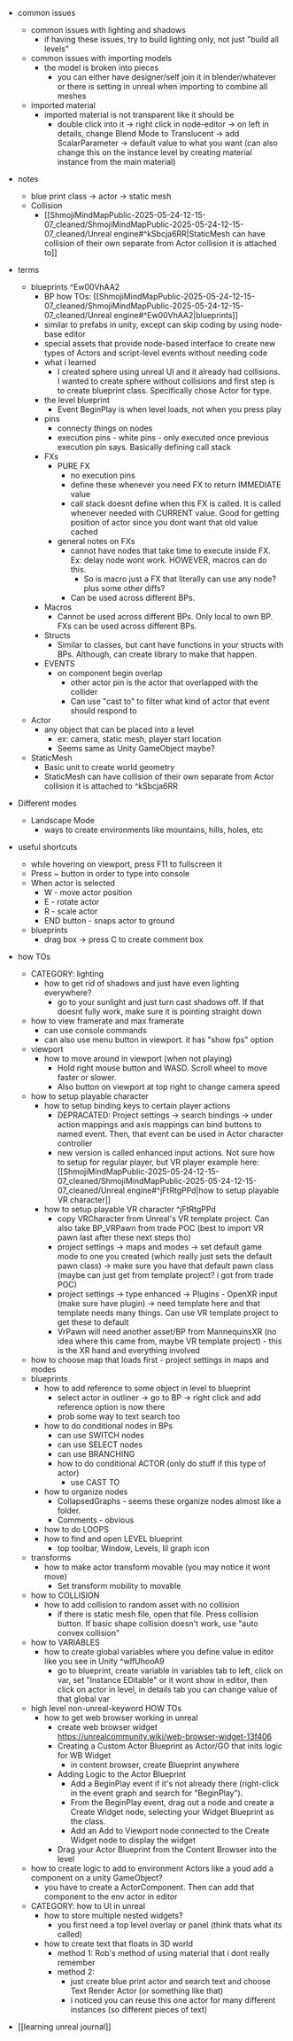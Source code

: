   * common issues
    * common issues with lighting and shadows
      * if having these issues, try to build lighting only, not just "build all levels"
    * common issues with importing models
      * the model is broken into pieces
        * you can either have designer/self join it in blender/whatever or there is setting in unreal when importing to combine all meshes
    * imported material
      * imported material is not transparent like it should be
        * double click into it -> right click in node-editor -> on left in details, change Blend Mode to Translucent -> add ScalarParameter -> default value to what you want (can also change this on the instance level by creating material instance from the main material) 

  * notes
    * blue print class -> actor -> static mesh
    * Collision
      * [[ShmojiMindMapPublic-2025-05-24-12-15-07_cleaned/ShmojiMindMapPublic-2025-05-24-12-15-07_cleaned/Unreal engine#^kSbcja6RR|StaticMesh can have collision of their own separate from Actor collision it is attached to]]

  * terms
    * blueprints ^Ew00VhAA2
      * BP how TOs: [[ShmojiMindMapPublic-2025-05-24-12-15-07_cleaned/ShmojiMindMapPublic-2025-05-24-12-15-07_cleaned/Unreal engine#^Ew00VhAA2|blueprints]]
      * similar to prefabs in unity, except can skip coding by using node-base editor
      * special assets that provide node-based interface to create new types of Actors and script-level events without needing code
      * what i learned
        * I created sphere using unreal UI and it already had collisions. I wanted to create sphere without collisions and first step is to create blueprint class. Specifically chose Actor for type.
      * the level blueprint
        * Event BeginPlay is when level loads, not when you press play
      * pins
        * connecty things on nodes
        * execution pins - white pins - only executed once previous execution pin says. Basically defining call stack
      * FXs
        * PURE FX
          * no execution pins
          * define these whenever you need FX to return IMMEDIATE value
          * call stack doesnt define when this FX is called. It is called whenever needed with CURRENT value. Good for getting position of actor since you dont want that old value cached
        * general notes on FXs
          * cannot have nodes that take time to execute inside FX. Ex: delay node wont work. HOWEVER, macros can do this.
            * So is macro just a FX that literally can use any node? plus some other diffs?
          * Can be used across different BPs.
      * Macros
        * Cannot be used across different BPs. Only local to own BP. FXs can be used across different BPs.
      * Structs
        * Similar to classes, but cant have functions in your structs with BPs. Although, can create library to make that happen. 
      * EVENTS
        * on component begin overlap
          * other actor pin is the actor that overlapped with the collider
          * Can use "cast to" to filter what kind of actor that event should respond to
    * Actor
      * any object that can be placed into a level
        * ex: camera, static mesh, player start location
        * Seems same as Unity GameObject maybe?
    * StaticMesh
      * Basic unit to create world geometry
      * StaticMesh can have collision of their own separate from Actor collision it is attached to ^kSbcja6RR
  * Different modes
    * Landscape Mode
      * ways to create environments like mountains, hills, holes, etc
  * useful shortcuts
    * while hovering on viewport, press F11 to fullscreen it
    * Press ~ button in order to type into console
    * When actor is selected
      * W - move actor position
      * E - rotate actor
      * R - scale actor
      * END button - snaps actor to ground
    * blueprints
      * drag box -> press C to create comment box
  * how TOs
    * CATEGORY: lighting
      * how to get rid of shadows and just have even lighting everywhere?
        * go to your sunlight and just turn cast shadows off. If that doesnt fully work, make sure it is pointing straight down
    * how to view framerate and max framerate
      * can use console commands
      * can also use menu button in viewport. it has "show fps" option
    * viewport
      * how to move around in viewport (when not playing)
        * Hold right mouse button and WASD. Scroll wheel to move faster or slower.
        * Also button on viewport at top right to change camera speed
    * how to setup playable character
      * how to setup binding keys to certain player actions
        * DEPRACATED: Project settings -> search bindings -> under action mappings and axis mappings can bind buttons to named event. Then, that event can be used in Actor character controller
        * new version is called enhanced input actions. Not sure how to setup for regular player, but VR player example here: [[ShmojiMindMapPublic-2025-05-24-12-15-07_cleaned/ShmojiMindMapPublic-2025-05-24-12-15-07_cleaned/Unreal engine#^jFtRtgPPd|how to setup playable VR character]]
      * how to setup playable VR character ^jFtRtgPPd
        * copy VRCharacter from Unreal's VR template project. Can also take BP_VRPawn from trade POC (best to import VR pawn last after these next steps tho)
        * project settings -> maps and modes -> set default game mode to one you created (which really just sets the default pawn class) -> make sure you have that default pawn class (maybe can just get from template project? i got from trade POC)
        * project settings -> type enhanced -> Plugins - OpenXR input (make sure have plugin) -> need template here and that template needs many things. Can use VR template project to get these to default
        * VrPawn will need another asset/BP from MannequinsXR (no idea where this came from, maybe VR template project) - this is the XR hand and everything involved
    * how to choose map that loads first - project settings in maps and modes
    * blueprints
      * how to add reference to some object in level to blueprint
        * select actor in outliner -> go to BP -> right click and add reference option is now there
        * prob some way to text search too
      * how to do conditional nodes in BPs
        * can use SWITCH nodes
        * can use SELECT nodes
        * can use BRANCHING
        * how to do conditional ACTOR (only do stuff if this type of actor)
          * use CAST TO
      * how to organize nodes
        * CollapsedGraphs - seems these organize nodes almost like a folder. 
        * Comments - obvious
      * how to do LOOPS
      * how to find and open LEVEL blueprint
        * top toolbar, Window, Levels, lil graph icon
    * transforms
      * how to make actor transform movable (you may notice it wont move)
        * Set transform mobility to movable
    * how to COLLISION
      * how to add collision to random asset with no collision
        * if there is static mesh file, open that file. Press collision button. If basic shape collision doesn't work, use "auto convex collision"
    * how to VARIABLES
      * how to create global variables where you define value in editor like you see in Unity ^wIfUhooA9
        * go to blueprint, create variable in variables tab to left, click on var, set "Instance EDitable" or it wont show in editor, then click on actor in level, in details tab you can change value of that global var
    * high level non-unreal-keyword HOW TOs
      * how to get web browser working in unreal
        * create web browser widget https://unrealcommunity.wiki/web-browser-widget-13f406
        * Creating a Custom Actor Blueprint as Actor/GO that inits logic for WB Widget
          * in content browser, create Blueprint anywhere
        * Adding Logic to the Actor Blueprint
          * Add a BeginPlay event if it's not already there (right-click in the event graph and search for "BeginPlay").
          * From the BeginPlay event, drag out a node and create a Create Widget node, selecting your Widget Blueprint as the class.
          * Add an Add to Viewport node connected to the Create Widget node to display the widget
        * Drag your Actor Blueprint from the Content Browser into the level
    * how to create logic to add to environment Actors like a youd add a component on a unity GameObject?
      * you have to create a ActorComponent. Then can add that component to the env actor in editor
    * CATEGORY: how to UI in unreal
      * how to store multiple nested widgets?
        * you first need a top level overlay or panel (think thats what its called)
      * how to create text that floats in 3D world
        * method 1: Rob's method of using material that i dont really remember
        * method 2:
          * just create blue print actor and search text and choose Text Render Actor (or something like that)
          * i noticed you can reuse this one actor for many different instances (so different pieces of text)
  * [[learning unreal journal]]